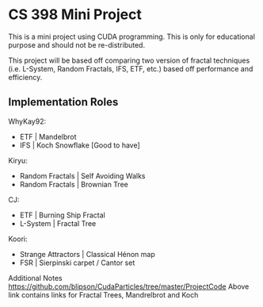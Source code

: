 # CS 398 Mini Project
This is a mini project using CUDA programming. This is only for educational purpose and should not be re-distributed.

This project will be based off comparing two version of fractal techniques (i.e. L-System, Random Fractals, IFS, ETF, etc.) based off performance and efficiency.

Implementation Roles
--------------------
WhyKay92:
- ETF | Mandelbrot
- IFS | Koch Snowflake [Good to have]

Kiryu:
- Random Fractals | Self Avoiding Walks
- Random Fractals | Brownian Tree

CJ:
- ETF | Burning Ship Fractal
- L-System | Fractal Tree

Koori:
- Strange Attractors | Classical Hénon map
- FSR | Sierpinski carpet / Cantor set



Additional Notes 
https://github.com/blipson/CudaParticles/tree/master/ProjectCode 
Above link contains links for Fractal Trees, Mandrelbrot and Koch